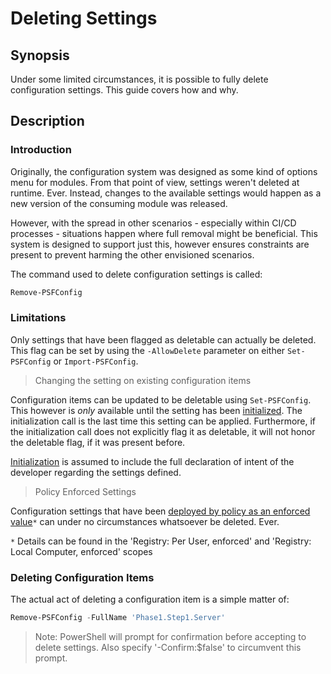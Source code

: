 ﻿# Deleting Settings

## Synopsis

Under some limited circumstances, it is possible to fully delete configuration settings.
This guide covers how and why.

## Description

### Introduction

Originally, the configuration system was designed as some kind of options menu for modules.
From that point of view, settings weren't deleted at runtime. Ever.
Instead, changes to the available settings would happen as a new version of the consuming module was released.

However, with the spread in other scenarios - especially within CI/CD processes - situations happen where full removal might be beneficial.
This system is designed to support just this, however ensures constraints are present to prevent harming the other envisioned scenarios.

The command used to delete configuration settings is called:

```powershell
Remove-PSFConfig
```

### Limitations

Only settings that have been flagged as deletable can actually be deleted.
This flag can be set by using the `-AllowDelete` parameter on either `Set-PSFConfig` or `Import-PSFConfig`.

> Changing the setting on existing configuration items

Configuration items can be updated to be deletable using `Set-PSFConfig`. This however is *only* available until the setting has been [initialized](../Core/initialize.md).
The initialization call is the last time this setting can be applied.
Furthermore, if the initialization call does not explicitly flag it as deletable, it will not honor the deletable flag, if it was present before.

[Initialization](../Core/initialize.md) is assumed to include the full declaration of intent of the developer regarding the settings defined.

> Policy Enforced Settings

Configuration settings that have been [deployed by policy as an enforced value](../Persistence/persistence-location.md)`*` can under no circumstances whatsoever be deleted.
Ever.

`*` Details can be found in the 'Registry: Per User, enforced' and 'Registry: Local Computer, enforced' scopes

### Deleting Configuration Items

The actual act of deleting a configuration item is a simple matter of:

```powershell
Remove-PSFConfig -FullName 'Phase1.Step1.Server'
```

> Note: PowerShell will prompt for confirmation before accepting to delete settings. Also specify '-Confirm:$false' to circumvent this prompt.

